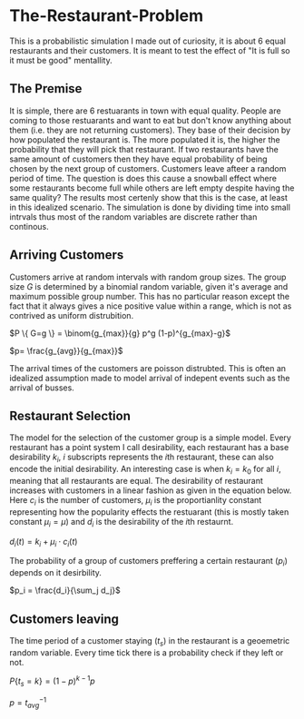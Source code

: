 # The-Restaurant-Problem
This is a probabilistic simulation I made out of curiosity, it is about 6 equal restaurants and their customers. It is meant to test the effect of  "It is full so it must be good" mentallity. 

## The Premise 
It is simple, there are 6 restuarants in town with equal quality. People are coming to those restuarants and want to eat but don't know anything about them (i.e. they are not returning customers). They base of their decision by how populated the restaurant is. The more populated it is, the higher the probability that they will pick that restaurant. If two restaurants have the same amount of customers then they have equal probability of being chosen by the next group of customers. Customers leave afteer a random period of time. The question is does this cause a snowball effect where some restaurants become full while others are left empty despite having the same quality? The results most certenly show that this is the case, at least in this idealized scenario. The simulation is done by dividing time into small intrvals thus most of the random variables are discrete rather than continous.

## Arriving Customers
Customers arrive at random intervals with random group sizes. The group size $G$ is determined by a binomial random variable, given it's average and maximum possible group number. This has no particular reason except the fact that it always gives a nice positive value within a range, which is not as contrived as uniform distrubition. 

$P \{ G=g \} = \binom{g_{max}}{g} p^g (1-p)^{g_{max}-g}$

$p= \frac{g_{avg}}{g_{max}}$

The arrival times of the customers are poisson distrubted. This is often an idealized assumption made to model arrival of indepent events such as the arrival of busses. 

## Restaurant Selection
The model for the selection of the customer group is a simple model. Every restaurant has a point system I call desirability, each restaurant has a base desirability $k_i$, $i$ subscripts represents the $i$th restaurant, these can also encode the initial desirability. An interesting case is when $k_i=k_0$ for all $i$, meaning that all restaurants are equal. The desirability of restaurant increases with customers in a linear fashion as given in the equation below. Here $c_i$ is the number of customers, $\mu_i$ is the proportianlity constant representing how the popularity effects the restuarant (this is mostly taken constant $\mu_i=\mu$) and $d_i$ is the desirability of the $i$th restaurnt. 

$d_i (t) = k_i+\mu_i \cdot c_i (t)$

The probability of a group of customers preffering a certain restaurant ($p_i$) depends on it desirbility. 

$p_i = \frac{d_i}{\sum_j  d_j}$

## Customers leaving
The time period of a customer staying ($t_s$) in the restaurant is a geoemetric random variable. Every time tick there is a probability check if they left or not.

$P\{t_s = k\} =(1-p)^{k-1}p$

$p = t_{avg}^{-1}$


